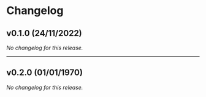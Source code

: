 # Changelog

## v0.1.0 (24/11/2022)
*No changelog for this release.*

---

## v0.2.0 (01/01/1970)
*No changelog for this release.*
